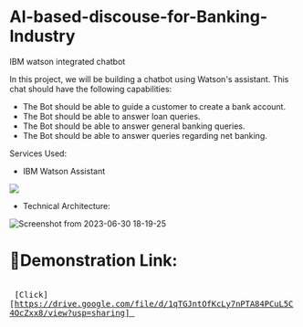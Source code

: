 # AI-based-discouse-for-Banking-Industry

IBM watson integrated chatbot


In this project, we will be building a chatbot using Watson's assistant. This chat should have the following capabilities:

* The Bot should be able to guide a customer to create a bank account.
* The Bot should be able to answer loan queries.
* The Bot should be able to answer general banking queries.
* The Bot should be able to answer queries regarding net banking.



Services Used:

* IBM Watson Assistant

![](https://lh6.googleusercontent.com/0B4k1RVldfZHHr6OVmOLOWpKWsIfOwjIXg8KGiT4EUVLluT2dTtmgq4Do_2w32RGfz0-kq89THNi8K85_shN66J0fPtPMI9BALne7zaNFrmhy99hdsfBe5lC0ZsGgRQnkaQZblys)

* Technical Architecture:

![Screenshot from 2023-06-30 18-19-25](https://github.com/bhavana-pn/AI-Based-Discourse-For-Banking-industry/assets/93568726/bd6ff6d7-a550-4404-8672-4f2e0c25566d)


# 🔗Demonstration Link:
<kbd> <br> [Click][https://drive.google.com/file/d/1qTGJntOfKcLy7nPTA84PCuL5C4OcZxx8/view?usp=sharing] <br> </kbd>




